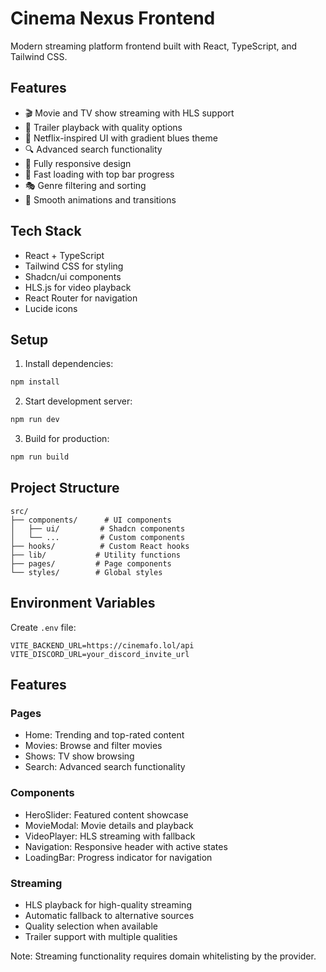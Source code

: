 # Cinema Nexus Frontend

Modern streaming platform frontend built with React, TypeScript, and Tailwind CSS.

## Features

- 🎬 Movie and TV show streaming with HLS support
- 🎥 Trailer playback with quality options
- 🎨 Netflix-inspired UI with gradient blues theme
- 🔍 Advanced search functionality
- 📱 Fully responsive design
- 🚀 Fast loading with top bar progress
- 🎭 Genre filtering and sorting
- 💫 Smooth animations and transitions

## Tech Stack

- React + TypeScript
- Tailwind CSS for styling
- Shadcn/ui components
- HLS.js for video playback
- React Router for navigation
- Lucide icons

## Setup

1. Install dependencies:
```bash
npm install
```

2. Start development server:
```bash
npm run dev
```

3. Build for production:
```bash
npm run build
```

## Project Structure

```
src/
├── components/      # UI components
│   ├── ui/         # Shadcn components
│   └── ...         # Custom components
├── hooks/          # Custom React hooks
├── lib/           # Utility functions
├── pages/         # Page components
└── styles/        # Global styles
```

## Environment Variables

Create `.env` file:
```
VITE_BACKEND_URL=https://cinemafo.lol/api
VITE_DISCORD_URL=your_discord_invite_url
```

## Features

### Pages
- Home: Trending and top-rated content
- Movies: Browse and filter movies
- Shows: TV show browsing
- Search: Advanced search functionality

### Components
- HeroSlider: Featured content showcase
- MovieModal: Movie details and playback
- VideoPlayer: HLS streaming with fallback
- Navigation: Responsive header with active states
- LoadingBar: Progress indicator for navigation

### Streaming
- HLS playback for high-quality streaming
- Automatic fallback to alternative sources
- Quality selection when available
- Trailer support with multiple qualities

Note: Streaming functionality requires domain whitelisting by the provider.













































